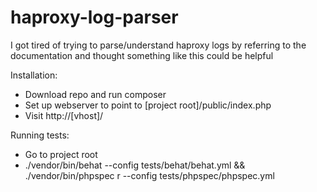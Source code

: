 # haproxy-log-parser

I got tired of trying to parse/understand haproxy logs by referring to the documentation and thought something like this could be helpful

Installation:
- Download repo and run composer
- Set up webserver to point to [project root]/public/index.php
- Visit http://[vhost]/

Running tests:
- Go to project root
- ./vendor/bin/behat --config tests/behat/behat.yml && ./vendor/bin/phpspec r --config tests/phpspec/phpspec.yml
